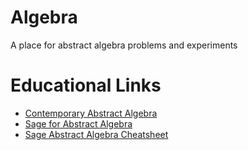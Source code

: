 # Algebra
A place for abstract algebra problems and experiments

# Educational Links
* [Contemporary Abstract Algebra](https://openlibrary.org/books/OL709211M/Contemporary_abstract_algebra)
* [Sage for Abstract Algebra](http://abstract.ups.edu/download/aata-20111223-sage-4.8.pdf)
* [Sage Abstract Algebra Cheatsheet](https://wiki.sagemath.org/quickref?action=AttachFile&do=view&target=quickref-algebra.pdf)
